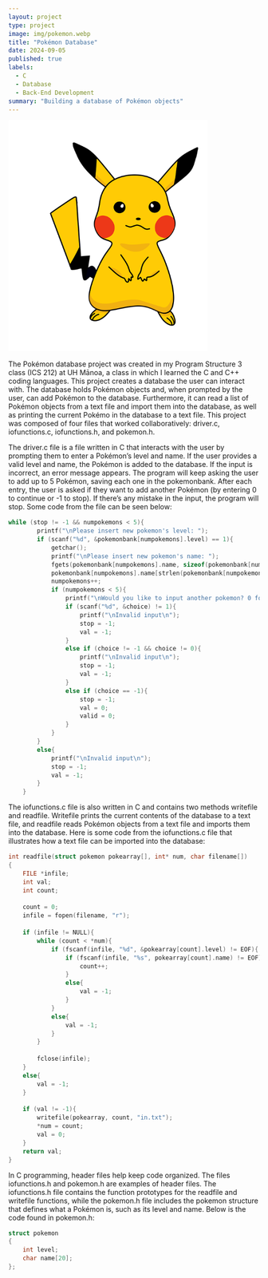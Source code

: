 ```yaml
---
layout: project
type: project
image: img/pokemon.webp
title: "Pokémon Database"
date: 2024-09-05
published: true
labels:
  - C
  - Database
  - Back-End Development
summary: "Building a database of Pokémon objects"
---
```


<div class="text-center p-4">
  <img width="400px" class="rounded float-start pe-4" src="../img/pokemon.webp">
</div>

The Pokémon database project was created in my Program Structure 3 class (ICS 212) at UH Mānoa, a class in which I learned the C and C++ coding languages. This project creates a database the user can interact with. The database holds Pokémon objects and, when prompted by the user, can add Pokémon to the database. Furthermore, it can read a list of Pokémon objects from a text file and import them into the database, as well as printing the current Pokémo in the database to a text file. This project was composed of four files that worked collaboratively: driver.c, iofunctions.c, iofunctions.h, and pokemon.h. 

The driver.c file is a file written in C that interacts with the user by prompting them to enter a Pokémon’s level and name. If the user provides a valid level and name, the Pokémon is added to the database. If the input is incorrect, an error message appears. The program will keep asking the user to add up to 5 Pokémon, saving each one in the pokemonbank. After each entry, the user is asked if they want to add another Pokémon (by entering 0 to continue or -1 to stop). If there’s any mistake in the input, the program will stop. Some code from the file can be seen below:

```cpp
while (stop != -1 && numpokemons < 5){
        printf("\nPlease insert new pokemon's level: ");
        if (scanf("%d", &pokemonbank[numpokemons].level) == 1){
            getchar();
            printf("\nPlease insert new pokemon's name: ");
            fgets(pokemonbank[numpokemons].name, sizeof(pokemonbank[numpokemons]).name , stdin);
            pokemonbank[numpokemons].name[strlen(pokemonbank[numpokemons].name)- 1] = '\0';
            numpokemons++;
            if (numpokemons < 5){
                printf("\nWould you like to input another pokemon? 0 for yes and -1 for no: ");
                if (scanf("%d", &choice) != 1){
                    printf("\nInvalid input\n");
                    stop = -1;
                    val = -1;
                }
                else if (choice != -1 && choice != 0){
                    printf("\nInvalid input\n");
                    stop = -1;
                    val = -1;
                }
                else if (choice == -1){
                    stop = -1;
                    val = 0;
                    valid = 0;
                }
            }
        }
        else{
            printf("\nInvalid input\n");
            stop = -1;
            val = -1;
        }
    }
```

The iofunctions.c file is also written in C and contains two methods writefile and readfile. Writefile prints the current contents of the database to a text file, and readfile reads Pokémon objects from a text file and imports them into the database. Here is some code from the iofunctions.c file that illustrates how a text file can be imported into the database:

```cpp
int readfile(struct pokemon pokearray[], int* num, char filename[])
{
    FILE *infile;
    int val;
    int count;

    count = 0;
    infile = fopen(filename, "r");

    if (infile != NULL){
        while (count < *num){
            if (fscanf(infile, "%d", &pokearray[count].level) != EOF){
                if (fscanf(infile, "%s", pokearray[count].name) != EOF){
                    count++;
                }
                else{
                    val = -1;
                }
            }
            else{
                val = -1;
            }
        }

        fclose(infile);
    }
    else{
        val = -1;
    }

    if (val != -1){
        writefile(pokearray, count, "in.txt");
        *num = count;
        val = 0;
    }
    return val;
}

```
In C programming, header files help keep code organized. The files iofunctions.h and pokemon.h are examples of header files. The iofunctions.h file contains the function prototypes for the readfile and writefile functions, while the pokemon.h file includes the pokemon structure that defines what a Pokémon is, such as its level and name. Below is the code found in pokemon.h:

```cpp
struct pokemon
{
    int level;
    char name[20];
};
```
